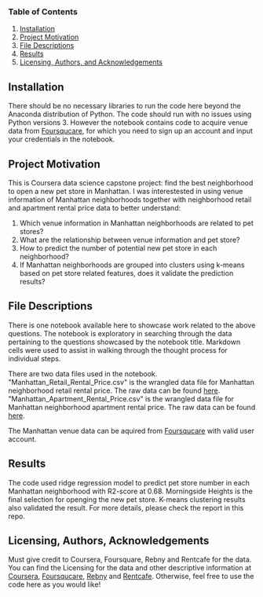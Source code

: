 ### Table of Contents

1. [Installation](#installation)
2. [Project Motivation](#motivation)
3. [File Descriptions](#files)
4. [Results](#results)
5. [Licensing, Authors, and Acknowledgements](#licensing)

## Installation <a name="installation"></a>

There should be no necessary libraries to run the code here beyond the Anaconda distribution of Python.  The code should run with no issues using Python versions 3. However the notebook contains code to acquire venue data from [Foursqucare](https://foursquare.com/), for which you need to sign up an account and input your credentials in the notebook. 

## Project Motivation <a name="motivation"></a>

This is Coursera data science capstone project: find the best neighborhood to open a new pet store in Manhattan. I was interestested in using venue information of Manhattan neighborhoods together with neighborhood retail and apartment rental price data to better understand:

1. Which venue information in Manhattan neighborhoods are related to pet stores?
2. What are the relationship between venue information and pet store?
3. How to predict the number of potential new pet store in each neighborhood?
4. If Manhattan neighborhoods are grouped into clusters using k-means based on pet store related features, does it
   validate the prediction results?

## File Descriptions <a name="files"></a>

There is one notebook available here to showcase work related to the above questions. The notebook is exploratory in searching through the data pertaining to the questions showcased by the notebook title.  Markdown cells were used to assist in walking through the thought process for individual steps.  

There are two data files used in the notebook. "Manhattan_Retail_Rental_Price.csv" is the wrangled data file for Manhattan neighborhood retail rental price. The raw data can be found [here](https://www.rebny.com/content/dam/rebny/Documents/PDF/News/Research/Retail%20Reports/2019_Spring_ManhattanRetailReport.pdf). "Manhattan_Apartment_Rental_Price.csv" is the wrangled data file for Manhattan neighborhood apartment rental price. The raw data can be found  [here](https://www.rentcafe.com/average-rent-market-trends/us/ny/manhattan/).

The Manhattan venue data can be aquired from [Foursqucare](https://foursquare.com/) with valid user account.

## Results <a name="results"></a>

The code used ridge regression model to predict pet store number in each Manhattan neighborhood with R2-score at 0.68.  Morningside Heights is the final selection for openging the new pet store. K-means clustering results also validated the result. For more details, please check the report in this repo.

## Licensing, Authors, Acknowledgements <a name="licensing"></a>

Must give credit to Coursera, Foursquare, Rebny and Rentcafe for the data.  You can find the Licensing for the data and other descriptive information at [Coursera](https://www.coursera.org/professional-certificates/ibm-data-science), [Foursqucare](https://foursquare.com/), [Rebny](https://www.rebny.com/content/dam/rebny/Documents/PDF/News/Research/Retail%20Reports/2019_Spring_ManhattanRetailReport.pdf) and [Rentcafe](https://www.rentcafe.com/average-rent-market-trends/us/ny/manhattan/). Otherwise, feel free to use the code here as you would like! 
